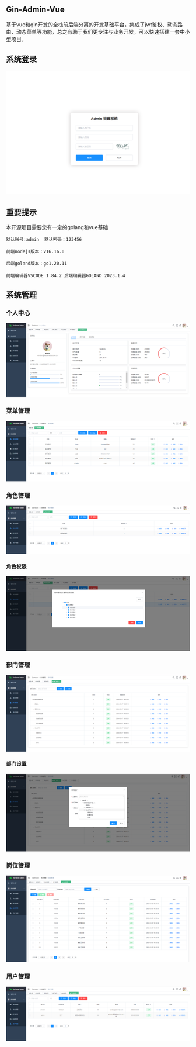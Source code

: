 ## Gin-Admin-Vue
基于vue和gin开发的全栈前后端分离的开发基础平台，集成了jwt鉴权、动态路由、动态菜单等功能，总之有助于我们更专注与业务开发，可以快速搭建一套中小型项目。

## 系统登录
![](https://github.com/Ykubernetes/Gin-Admin-Vue/blob/main/doc/login.png?raw=true)

## 重要提示

本开源项目需要您有一定的golang和vue基础

```TXT
默认账号:admin  默认密码：123456

前端nodejs版本：v16.16.0

后端goland版本：go1.20.11

前端编辑器VSCODE 1.84.2 后端编辑器GOLAND 2023.1.4
```

## 系统管理

### 个人中心

![](https://github.com/Ykubernetes/Gin-Admin-Vue/blob/main/doc/profile.png?raw=true)

### 菜单管理

![](https://github.com/Ykubernetes/Gin-Admin-Vue/blob/main/doc/menu-manager.png?raw=true)

### 角色管理

![](https://github.com/Ykubernetes/Gin-Admin-Vue/blob/main/doc/role-manager.png?raw=true)

#### 角色权限

![](https://github.com/Ykubernetes/Gin-Admin-Vue/blob/main/doc/role-manager-set.png?raw=true)

### 部门管理

![](https://github.com/Ykubernetes/Gin-Admin-Vue/blob/main/doc/department-manager.png?raw=true)

#### 部门设置

![](https://github.com/Ykubernetes/Gin-Admin-Vue/blob/main/doc/department-manager-add.png?raw=true)

### 岗位管理

![](https://github.com/Ykubernetes/Gin-Admin-Vue/blob/main/doc/post-manager.png?raw=true)

### 用户管理

![](https://github.com/Ykubernetes/Gin-Admin-Vue/blob/main/doc/user-manager.png?raw=true)

